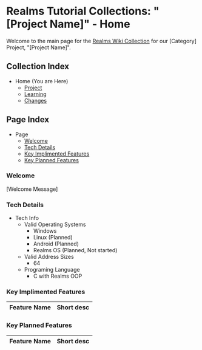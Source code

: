 [Page]:link

[Page Learn.Tutorial.Home]:link
[Page Libs.Core]:link

[Page Project Home]:link
[Page Learn Home]:link
[Page Changes Home]:link

[Sec Welcome]:link
[Sec Details]:link
[Sec Feat Added]:link
[Sec Feat Planned]:link

# Realms Tutorial Collections: "[Project Name]" - Home

Welcome to the main page for the [Realms Wiki Collection][Page Learn.Tutorial.Home] for our [Category] Project, "[Project Name]".

## Collection Index

- Home (You are Here)
	- [Project][Page Project Home]
	- [Learning][Page Learn Home]
	- [Changes][Page Changes Home]

## Page Index

- Page
	- [Welcome][Sec Welcome]
	- [Tech Details][Sec Details]
	- [Key Implimented Features][Sec Feat Added]
	- [Key Planned Features][Sec Feat Planned]

### Welcome

[Welcome Message]

### Tech Details

- Tech Info
	- Valid Operating Systems
		- Windows
		- Linux (Planned)
		- Android (Planned)
		- Realms OS (Planned, Not started)
	- Valid Address Sizes
		- 64
	- Programing Language
		- C with Realms OOP

### Key Implimented Features

|Feature Name|Short desc|
|:---|:---|

### Key Planned Features

|Feature Name|Short desc|
|:---|:---|